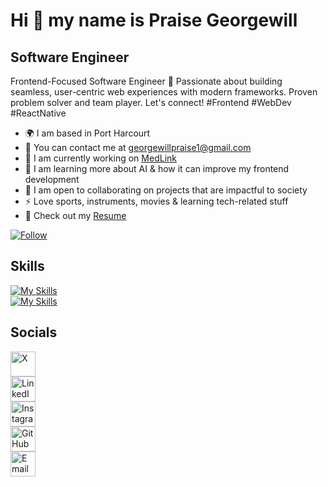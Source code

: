 # Hi 👋 my name is Praise Georgewill

## Software Engineer  

Frontend-Focused Software Engineer 🚀 Passionate about building seamless, user-centric web experiences with modern frameworks. Proven problem solver and team player. Let's connect! #Frontend #WebDev #ReactNative  

* 🌍 I am based in Port Harcourt  
* 📨 You can contact me at georgewillpraise1@gmail.com  
* 🚀 I am currently working on [MedLink](https://github.com/praise-cloud/Medilink.git)  
* 🧠 I am learning more about AI & how it can improve my frontend development  
* 🤝 I am open to collaborating on projects that are impactful to society  
* ⚡ Love sports, instruments, movies & learning tech-related stuff  
* 📄 Check out my [Resume](https://your-resume-link.com)  

[![Follow](https://img.shields.io/github/followers/praise-cloud?style=social)](https://github.com/praise-cloud)  

## Skills  

[![My Skills](https://skillicons.dev/icons?i=html,css,js,react,tailwind,ts,vscode)](https://skillicons.dev)  
[![My Skills](https://skillicons.dev/icons?i=git,github,nextjs)](https://skillicons.dev)  

## Socials  

<a href="https://twitter.com/PraiseGeorgewil" target="_blank"><img src="https://github.com/praise-cloud/praise-cloud/assets/78528599/b51c4ed9-abe4-472f-92b1-55093dbdb4c8" alt="X" width="40"></a>  
<a href="https://www.linkedin.com/in/praise-georgewill/" target="_blank"><img src="https://github.com/praise-cloud/praise-cloud/assets/78528599/18409a2e-295d-4a6b-9c52-66c1ca01c313" alt="LinkedIn" width="40"></a>  
<a href="https://www.instagram.com/praisegeorgewil" target="_blank"><img src="https://github.com/praise-cloud/praise-cloud/assets/78528599/bfa49e70-25f1-4afc-bb6f-7c97c2247d71" alt="Instagram" width="40"></a>  
<a href="https://github.com/praise-cloud" target="_blank"><img src="https://github.com/praise-cloud/praise-cloud/assets/78528599/ca82bbc5-1d64-49a8-9236-39f11538faf0" alt="GitHub" width="40"></a>  
<a href="mailto:georgewillpraise1@gmail.com" target="_blank"><img src="https://github.com/praise-cloud/praise-cloud/assets/78528599/d380dd7b-d59f-405f-ba3a-6f320c257a44" alt="Email" width="40"></a>  
